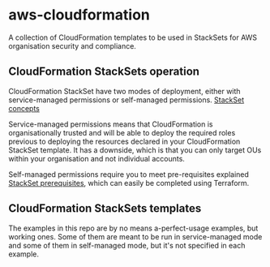 # aws-cloudformation
A collection of CloudFormation templates to be used in StackSets for AWS organisation security and compliance.

## CloudFormation StackSets operation
CloudFormation StackSet have two modes of deployment, either with service-managed permissions or self-managed permissions. [StackSet concepts](https://docs.aws.amazon.com/AWSCloudFormation/latest/UserGuide/stacksets-concepts.html)

Service-managed permissions means that CloudFormation is organisationally trusted and will be able
to deploy the required roles previous to deploying the resources declared in your CloudFormation StackSet template. It has a downside, which is that you can only target OUs within your organisation and not individual accounts.

Self-managed permissions require you to meet pre-requisites explained [StackSet prerequisites](https://docs.aws.amazon.com/AWSCloudFormation/latest/UserGuide/stacksets-prereqs.html), which can easily be completed using Terraform.

## CloudFormation StackSets templates
The examples in this repo are by no means a-perfect-usage examples, but working ones. Some of them are meant to be run in service-managed mode and some of them in self-managed mode, but it's not specified in each example.



